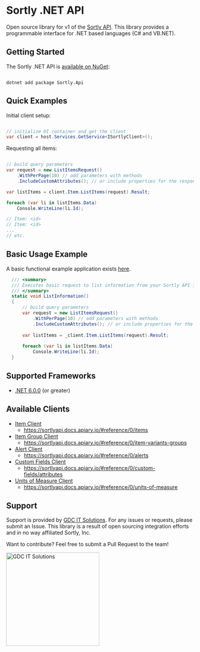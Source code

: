 
# **Sortly .NET API**

Open source library for v1 of the [Sortly API](https://sortlyapi.docs.apiary.io/). This library provides a programmable interface for .NET based languages (C# and VB.NET).

## Getting Started

The Sortly .NET API is [available on NuGet](https://www.nuget.org/packages/Sortly.Api/):

```

dotnet add package Sortly.Api

```

## Quick Examples

Initial client setup:

```c#

// initialize DI container and get the client
var client = host.Services.GetService<ISortlyClient>();

```
Requesting all items:

```c#

// build query parameters
var request = new ListItemsRequest()
    .WithPerPage(10) // add parameters with methods
    .IncludeCustomAttributes(); // or include properties for the response

var listItems = client.Item.ListItems(request).Result;

foreach (var li in listItems.Data)
    Console.WriteLine(li.Id);

// Item: <id>
// Item: <id>
...
// etc.

```


## Basic Usage Example

A basic functional example application exists [here](/src/Sortly.Examples/Console/HelloWorld/).

```c#
  /// <summary>
  /// Executes basic request to list information from your Sortly API instance.
  /// </summary>
  static void ListInformation()
  {
      // build query parameters
      var request = new ListItemsRequest()
          .WithPerPage(10) // add parameters with methods
          .IncludeCustomAttributes(); // or include properties for the response
      
      var listItems = _client.Item.ListItems(request).Result;
      
      foreach (var li in listItems.Data)
          Console.WriteLine(li.Id);
  }
```

## Supported Frameworks

- [.NET 6.0.0](https://dotnet.microsoft.com/download/dotnet/6.0) (or greater)

## Available Clients

- [Item Client](/src/Sortly.Api/Client/ItemClient.cs) 
  - https://sortlyapi.docs.apiary.io/#reference/0/items
- [Item Group Client](/src/Sortly.Api/Client/ItemGroupClient.cs) 
  - https://sortlyapi.docs.apiary.io/#reference/0/item-variants-groups
- [Alert Client](/src/Sortly.Api/Client/AlertClient.cs) 
  - https://sortlyapi.docs.apiary.io/#reference/0/alerts
- [Custom Fields Client](/src/Sortly.Api/Client/CustomFieldClient.cs) 
  - https://sortlyapi.docs.apiary.io/#reference/0/custom-fields/attributes
- [Units of Measure Client](/src/Sortly.Api/Client/UnitsOfMeasureClient.cs) 
  - https://sortlyapi.docs.apiary.io/#reference/0/units-of-measure

## Support

Support is provided by [GDC IT Solutions](https://gdcitsolutions.com/).  For any issues or requests, please submit an Issue. This library is a result of open sourcing integration efforts and in no way affiliated Sortly, Inc.

Want to contribute? Feel free to submit a Pull Request to the team!

<img src="https://gdcitsolutions.com/wp-content/uploads/GDC-Logo-Main-Tagline-Alt-Reversed-01.png"  alt="GDC IT Solutions" width="250"/>
